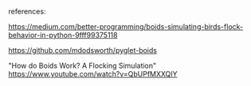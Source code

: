 references:

https://medium.com/better-programming/boids-simulating-birds-flock-behavior-in-python-9fff99375118

https://github.com/mdodsworth/pyglet-boids

"How do Boids Work? A Flocking Simulation"
https://www.youtube.com/watch?v=QbUPfMXXQIY